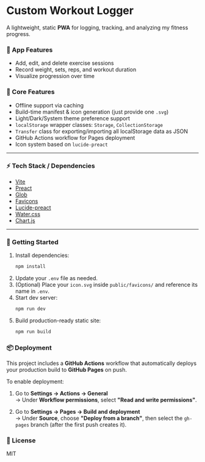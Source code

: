 # Custom Workout Logger

A lightweight, static **PWA** for logging, tracking, and analyzing my fitness progress.

### 💪 App Features
- Add, edit, and delete exercise sessions
- Record weight, sets, reps, and workout duration
- Visualize progression over time

### 🚀 Core Features
- Offline support via caching
- Build-time manifest & icon generation (just provide one `.svg`)
- Light/Dark/System theme preference support
- `localStorage` wrapper classes: `Storage`, `CollectionStorage`
- `Transfer` class for exporting/importing all localStorage data as JSON
- GitHub Actions workflow for Pages deployment
- Icon system based on `lucide-preact`

---

### ⚡ Tech Stack / Dependencies
- [Vite](https://vitejs.dev/)
- [Preact](https://preactjs.com/)
- [Glob](https://github.com/isaacs/node-glob)
- [Favicons](https://github.com/itgalaxy/favicons)
- [Lucide-preact](https://lucide.dev/guide/packages/lucide-preact)
- [Water.css](https://watercss.kognise.dev/)
- [Chart.js](https://www.chartjs.org/)

---

### 🔧 Getting Started

1. Install dependencies:
    ```bash
    npm install
    ```
2. Update your `.env` file as needed.
3. (Optional) Place your `icon.svg` inside `public/favicons/` and reference its name in `.env`.
4. Start dev server:
    ```bash
    npm run dev
    ```
5. Build production-ready static site:
    ```bash
    npm run build
    ```

### 📦 Deployment

This project includes a **GitHub Actions** workflow that automatically deploys your production build to **GitHub Pages** on push.

To enable deployment:

1. Go to **Settings → Actions → General**  
    → Under **Workflow permissions**, select **"Read and write permissions"**.

2. Go to **Settings → Pages → Build and deployment**  
    → Under **Source**, choose **"Deploy from a branch"**, then select the `gh-pages` branch (after the first push creates it).


### 📝 License
MIT
